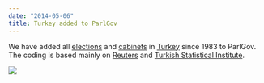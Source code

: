 ```yaml
---
date: "2014-05-06"
title: Turkey added to ParlGov
---
```


We have added all [elections](http://dev.parlgov.org/data/tur/election-parliament/) and [cabinets](http://dev.parlgov.org/data/tur/cabinet-party/) in [Turkey](http://dev.parlgov.org/data/tur/) since 1983 to ParlGov. The coding is based mainly on [Reuters](http://www.reuters.com/) and [Turkish Statistical Institute](http://www.turkstat.gov.tr/Start.do).

![](/images/parliament-germany.jpg)

